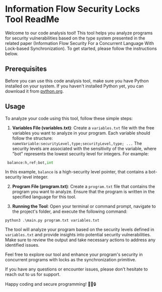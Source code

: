 # Information Flow Security Locks Tool ReadMe

Welcome to our code analysis tool! This tool helps you analyze programs for security vulnerabilities based on the type system presented in the related paper (Information Flow Security For a Concurrent Language With Lock-based Synchronization). To get started, please follow the instructions below.

## Prerequisites

Before you can use this code analysis tool, make sure you have Python installed on your system. If you haven't installed Python yet, you can download it from [python.org](https://www.python.org/downloads/).

## Usage

To analyze your code using this tool, follow these simple steps:

1. **Variables File (variables.txt)**: Create a `variables.txt` file with the free variables you want to analyze in your program. Each variable should follow the structure: `nameVariable:securityLevel,type;securityLevel,type; ...` The security levels are associated with the sensitivity of the variable, where "bot" represents the lowest security level for integers. For example:

```python
 balance:h,ref;bot,int
```

In this example, `balance` is a high-security level pointer, that contains a bot-security level integer.

2. **Program File (program.txt)**: Create a `program.txt` file that contains the program you want to analyze. Ensure that the program is written in the specified language for this tool.

3. **Running the Tool**: Open your terminal or command prompt, navigate to the project's folder, and execute the following command:

```shell
python3 .\main.py program.txt variables.txt
```

The tool will analyze your program based on the security levels defined in `variables.txt` and provide insights into potential security vulnerabilities. Make sure to review the output and take necessary actions to address any identified issues.

Feel free to explore our tool and enhance your program's security in concurrent programs with locks as the synchronization primitive.

If you have any questions or encounter issues, please don't hesitate to reach out to us for support.

Happy coding and secure programming! 👨‍💻🔒


